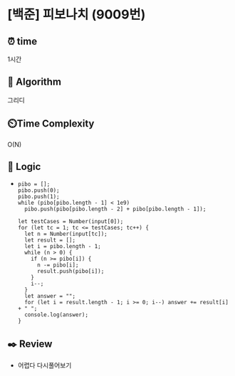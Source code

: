 # [백준] 피보나치 (9009번)

## ⏰ **time**

1시간

## :pushpin: **Algorithm**

그리디

## ⏲️**Time Complexity**

O(N)

## :round_pushpin: **Logic**

- ```
  pibo = [];
  pibo.push(0);
  pibo.push(1);
  while (pibo[pibo.length - 1] < 1e9)
    pibo.push(pibo[pibo.length - 2] + pibo[pibo.length - 1]);
  
  let testCases = Number(input[0]);
  for (let tc = 1; tc <= testCases; tc++) {
    let n = Number(input[tc]);
    let result = [];
    let i = pibo.length - 1;
    while (n > 0) {
      if (n >= pibo[i]) {
        n -= pibo[i];
        result.push(pibo[i]);
      }
      i--;
    }
    let answer = "";
    for (let i = result.length - 1; i >= 0; i--) answer += result[i] + " ";
    console.log(answer);
  }
  ```

## :black_nib: **Review**

- 어렵다 다시풀어보기
